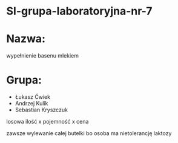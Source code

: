 # SI-grupa-laboratoryjna-nr-7

# Nazwa:
wypełnienie basenu mlekiem

# Grupa:
* Łukasz Ćwiek
* Andrzej Kulik
* Sebastian Kryszczuk

losowa ilość x pojemność x cena

zawsze wylewanie całej butelki bo osoba ma nietolerancję laktozy
